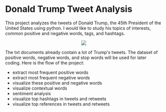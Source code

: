 # Donald Trump Tweet Analysis

This project analyzes the tweets of Donald Trump, the 45th President of the United States using python. I would like to study his topics of interests, common positive and negative words, tags, and hashtags. 

<p align = "center">
            <img src = "https://ichef.bbci.co.uk/news/976/cpsprodpb/4528/production/_117140771_gettyimages-901868142.jpg"
                                                                                                                         </p>

The txt documents already contain a lot of Trump's tweets. The dataset of positive words, negative words, and stop words will be used for later coding. Here is the flow of the project:

- extract most frequent positive words
- extract most frequent negative words
- visualize these positive and negative words
- visualize contextual words
- sentiment analysis
- visualize top hashtags in tweets and retweets
- visualize top references in tweets and retweets
